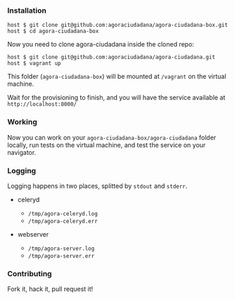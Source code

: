 ### Installation

    host $ git clone git@github.com:agoraciudadana/agora-ciudadana-box.git
    host $ cd agora-ciudadana-box

Now you need to clone agora-ciudadana inside the cloned repo:

    host $ git clone git@github.com:agoraciudadana/agora-ciudadana.git
    host $ vagrant up

This folder (`agora-ciudadana-box`) will be mounted at `/vagrant` on the virtual machine.

Wait for the provisioning to finish, and you will have the service available at `http://localhost:8000/`

### Working

Now you can work on your `agora-ciudadana-box/agora-ciudadana` folder locally, run tests on the virtual machine,
and test the service on your navigator.

### Logging

Logging happens in two places, splitted by `stdout` and `stderr`.

* celeryd
    * `/tmp/agora-celeryd.log`
    * `/tmp/agora-celeryd.err`

* webserver
    * `/tmp/agora-server.log`
    * `/tmp/agora-server.err`

### Contributing

Fork it, hack it, pull request it!
